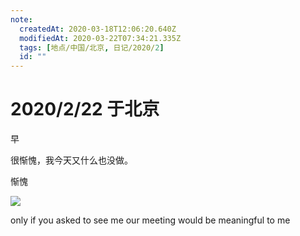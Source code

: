 ```yaml
---
note:
  createdAt: 2020-03-18T12:06:20.640Z
  modifiedAt: 2020-03-22T07:34:21.335Z
  tags: [地点/中国/北京, 日记/2020/2]
  id: ""
---
```


# 2020/2/22 于北京

<!-- @timer "date":"Sat Feb 22 2020 09:18:32 GMT+0800 (CST) -->

早

<!-- @timer "date":"Sat Feb 22 2020 16:23:53 GMT+0800 (CST)","duration":"about 7 hours -->

很惭愧，我今天又什么也没做。

<!-- @timer "date":"Sat Feb 22 2020 20:51:17 GMT+0800 (CST)","duration":"about 4 hours -->

惭愧

![](https://cn.bing.com/th?id=OIP.NxvlU8rFJADFLZJH2zdYrQAAAA&pid=Api&rs=1)

<!-- @timer "date":"Sat Feb 22 2020 21:02:28 GMT+0800 (CST)","duration":"11 minutes -->

only if you asked to see me our meeting would be meaningful to me
